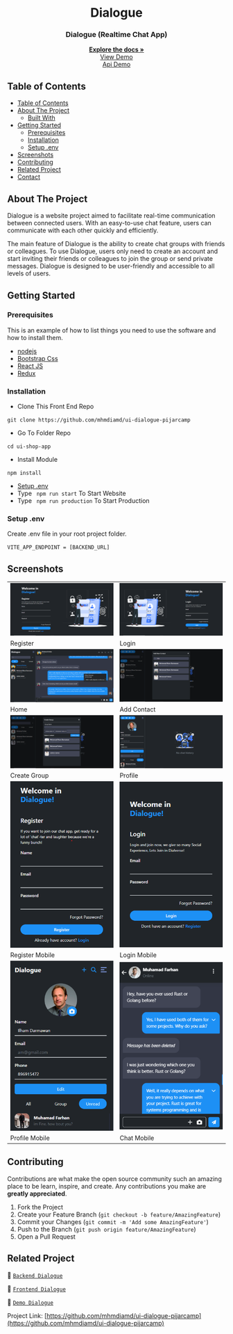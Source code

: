 <p align="center">
<div align="center">
<h1 align="center">Dialogue</h1>
</div>
  <h3 align="center">Dialogue (Realtime Chat App)</h3>
  <p align="center">
    <a href="https://github.com/mhmdiamd/ui-dialogue-pijarcamp"><strong>Explore the docs »</strong></a>
    <br />
    <a href="https://iam-dialogue.vercel.app/">View Demo</a>
    <br />
    <a href="https://elated-capris-seal.cyclic.app/api/v1">Api Demo</a>
  </p>
</p>

<!-- TABLE OF CONTENTS -->

## Table of Contents

- [Table of Contents](#table-of-contents)
- [About The Project](#about-the-project)
  - [Built With](#built-with)
- [Getting Started](#getting-started)
  - [Prerequisites](#prerequisites)
  - [Installation](#installation)
  - [Setup .env](#setup-env)
- [Screenshots](#screenshots)
- [Contributing](#contributing)
- [Related Project](#related-project)
- [Contact](#contact)

<!-- ABOUT THE PROJECT -->

## About The Project

Dialogue is a website project aimed to facilitate real-time communication between connected users. With an easy-to-use chat feature, users can communicate with each other quickly and efficiently.

The main feature of Dialogue is the ability to create chat groups with friends or colleagues. To use Dialogue, users only need to create an account and start inviting their friends or colleagues to join the group or send private messages. Dialogue is designed to be user-friendly and accessible to all levels of users.

<!-- GETTING STARTED -->

## Getting Started

### Prerequisites

This is an example of how to list things you need to use the software and how to install them.

- [nodejs](https://nodejs.org/en/download/)
- [Bootstrap Css](https://getbootstrap.com/)
- [React JS](https://reactjs.org/)
- [Redux](https://redux.js.org/)

### Installation

- Clone This Front End Repo

```
git clone https://github.com/mhmdiamd/ui-dialogue-pijarcamp
```

- Go To Folder Repo

```
cd ui-shop-app
```

- Install Module

```
npm install
```

- <a href="#setup-env">Setup .env</a>
- Type ` npm run start` To Start Website
- Type ` npm run production` To Start Production

### Setup .env

Create .env file in your root project folder.

```
VITE_APP_ENDPOINT = [BACKEND_URL]
```

<!-- ROADMAP -->

## Screenshots

<table>
  <tr>
    <td><img width="350px" src="./documentation/register.png"  border="0" border="0" alt="1" /></td>
    <td> <img width="350px" src="./documentation/login.png" \ border="0"  border="0"  border="0"  alt="2" /></td>
  </tr>
   <tr>
    <td>Register</td>
    <td>Login</td>
  </tr>

  <tr>
    <td><img width="350px" src="./documentation/home.png"  border="0" border="0" alt="1" /></td>
    <td> <img width="350px" src="./documentation/add-contact.png" \ border="0"  border="0"  border="0"  alt="2" /></td>
  </tr>
   <tr>
    <td>Home</td>
    <td>Add Contact</td>
  </tr>

  <tr>
    <td><img width="350px" src="./documentation/create-group.png"  border="0" border="0" alt="1" /></td>
    <td> <img width="350px" src="./documentation/profile.png" \ border="0"  border="0"  border="0"  alt="2" /></td>
  </tr>
   <tr>
    <td>Create Group</td>
    <td>Profile</td>
  </tr>

  <tr>
    <td><img width="350px" src="./documentation/register-mobile.png"  border="0" border="0" alt="1" /></td>
    <td> <img width="350px" src="./documentation/login-mobile.png" \ border="0"  border="0"  border="0"  alt="2" /></td>
  </tr>
   <tr>
    <td>Register Mobile</td>
    <td>Login Mobile</td>
  </tr>

  <tr>
    <td><img width="350px" src="./documentation/profile-mobile.png"  border="0" border="0" alt="1" /></td>
    <td> <img width="350px" src="./documentation/chat-mobile.png" \ border="0"  border="0"  border="0"  alt="2" /></td>
  </tr>
   <tr>
    <td>Profile Mobile</td>
    <td>Chat Mobile</td>
  </tr>

</table>
<!-- CONTRIBUTING -->

## Contributing

Contributions are what make the open source community such an amazing place to be learn, inspire, and create. Any contributions you make are **greatly appreciated**.

1. Fork the Project
2. Create your Feature Branch (`git checkout -b feature/AmazingFeature`)
3. Commit your Changes (`git commit -m 'Add some AmazingFeature'`)
4. Push to the Branch (`git push origin feature/AmazingFeature`)
5. Open a Pull Request

## Related Project

:rocket: [`Backend Dialogue`](https://github.com/mhmdiamd/restapi-realtime-chat-pijarcamp)

:rocket: [`Frontend Dialogue`](https://github.com/mhmdiamd/ui-dialogue-pijarcamp)

:rocket: [`Demo Dialogue`](https://iam-dialogue.vercel.app/)

Project Link: [https://github.com/mhmdiamd/ui-dialogue-pijarcamp](https://github.com/mhmdiamd/ui-dialogue-pijarcamp)